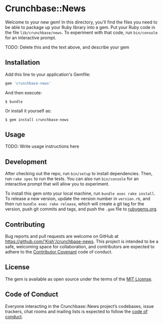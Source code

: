 # Crunchbase::News

Welcome to your new gem! In this directory, you'll find the files you need to be able to package up your Ruby library into a gem. Put your Ruby code in the file `lib/crunchbase/news`. To experiment with that code, run `bin/console` for an interactive prompt.

TODO: Delete this and the text above, and describe your gem

## Installation

Add this line to your application's Gemfile:

```ruby
gem 'crunchbase-news'
```

And then execute:

    $ bundle

Or install it yourself as:

    $ gem install crunchbase-news

## Usage

TODO: Write usage instructions here

## Development

After checking out the repo, run `bin/setup` to install dependencies. Then, run `rake spec` to run the tests. You can also run `bin/console` for an interactive prompt that will allow you to experiment.

To install this gem onto your local machine, run `bundle exec rake install`. To release a new version, update the version number in `version.rb`, and then run `bundle exec rake release`, which will create a git tag for the version, push git commits and tags, and push the `.gem` file to [rubygems.org](https://rubygems.org).

## Contributing

Bug reports and pull requests are welcome on GitHub at https://github.com/'Kish'/crunchbase-news. This project is intended to be a safe, welcoming space for collaboration, and contributors are expected to adhere to the [Contributor Covenant](http://contributor-covenant.org) code of conduct.

## License

The gem is available as open source under the terms of the [MIT License](https://opensource.org/licenses/MIT).

## Code of Conduct

Everyone interacting in the Crunchbase::News project’s codebases, issue trackers, chat rooms and mailing lists is expected to follow the [code of conduct](https://github.com/'Kish'/crunchbase-news/blob/master/CODE_OF_CONDUCT.md).
